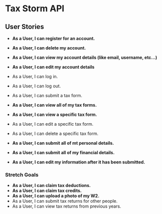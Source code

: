 # Tax Storm API

## User Stories
* **As a User, I can register for an account.**
* **As a User, I can delete my account.**
* **As a User, I can view my account details (like email, username, etc…)**
* **As a User, I can edit my account details**
* As a User, I can log in.
* As a User, I can log out.
* As a User, I can submit a tax form.
* **As a User, I can view all of my tax forms.**
* **As a User, I can view a specific tax form.**
* As a User, I can edit a specific tax form.
* As a User, I can delete a specific tax form.

* **As a User, I can submit all of mt personal details.**
* **As a User, I can submit all of my financial details.**
* **As a User, I can edit my information after it has been submitted.**

### Stretch Goals
* **As a User, I can claim tax deductions.**
* **As a User, I can claim tax credits.**
* **As a User, I can upload a photo of my W2.**
* As a User, I can submit tax returns for other people.
* As a User, I can view tax returns from previous years.